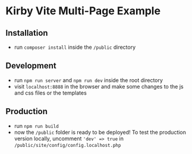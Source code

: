 # Kirby Vite Multi-Page Example

## Installation

- run `composer install` inside the `/public` directory

## Development

- run `npm run server` and `npm run dev` inside the root directory
- visit `localhost:8888` in the browser and make some changes to the js and css files or the templates

## Production

- run `npm run build`
- now the `/public` folder is ready to be deployed! To test the production version
  locally, uncomment `'dev' => true` in `/public/site/config/config.localhost.php`
